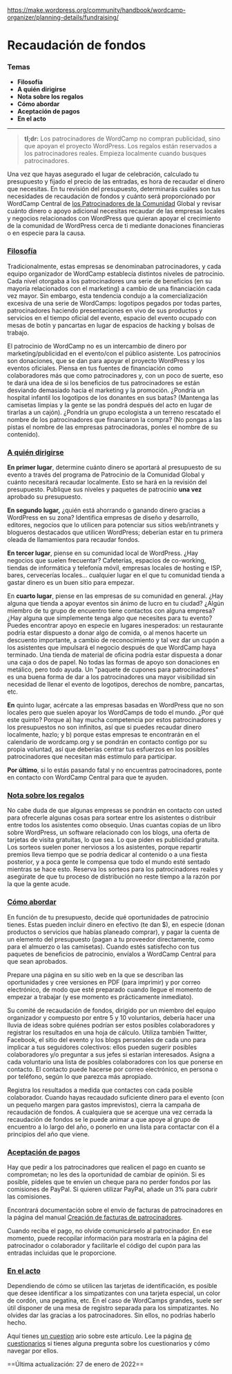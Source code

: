 https://make.wordpress.org/community/handbook/wordcamp-organizer/planning-details/fundraising/

# Recaudación de fondos

### Temas
- **Filosofía**
- **A quién dirigirse**
- **Nota sobre los regalos**
- **Cómo abordar**
- **Aceptación de pagos**
- **En el acto**

---

> **tl;dr:** Los patrocinadores de WordCamp no compran publicidad, sino que apoyan el proyecto WordPress. Los regalos están reservados a los patrocinadores reales. Empieza localmente cuando busques patrocinadores.

Una vez que hayas asegurado el lugar de celebración, calculado tu presupuesto y fijado el precio de las entradas, es hora de recaudar el dinero que necesitas. En tu revisión del presupuesto, determinarás cuáles son tus necesidades de recaudación de fondos y cuánto será proporcionado por WordCamp Central de [los Patrocinadores de la Comunidad](https://make.wordpress.org/community/handbook/wordcamp-organizer-handbook/planning-details/fundraising/global-community-sponsorship-for-event-organizers/) Global y revisar cuánto dinero o apoyo adicional necesitas recaudar de las empresas locales y negocios relacionados con WordPress que quieran apoyar el crecimiento de la comunidad de WordPress cerca de ti mediante donaciones financieras o en especie para la causa.

### [Filosofía](https://make.wordpress.org/community/handbook/wordcamp-organizer/planning-details/fundraising/#philosophy)

Tradicionalmente, estas empresas se denominaban patrocinadores, y cada equipo organizador de WordCamp establecía distintos niveles de patrocinio. Cada nivel otorgaba a los patrocinadores una serie de beneficios (en su mayoría relacionados con el marketing) a cambio de una financiación cada vez mayor. Sin embargo, esta tendencia condujo a la comercialización excesiva de una serie de WordCamps: logotipos pegados por todas partes, patrocinadores haciendo presentaciones en vivo de sus productos y servicios en el tiempo oficial del evento, espacio del evento ocupado con mesas de botín y pancartas en lugar de espacios de hacking y bolsas de trabajo.

El patrocinio de WordCamp no es un intercambio de dinero por marketing/publicidad en el evento/con el público asistente. Los patrocinios son donaciones, que se dan para apoyar el proyecto WordPress y los eventos oficiales. Piensa en tus fuentes de financiación como colaboradores más que como patrocinadores y, con un poco de suerte, eso te dará una idea de si los beneficios de tus patrocinadores se están desviando demasiado hacia el marketing y la promoción. ¿Pondría un hospital infantil los logotipos de los donantes en sus batas? (Mantenga las camisetas limpias y la gente se las pondrá después del acto en lugar de tirarlas a un cajón). ¿Pondría un grupo ecologista a un terreno rescatado el nombre de los patrocinadores que financiaron la compra? (No pongas a las pistas el nombre de las empresas patrocinadoras, ponles el nombre de su contenido).

### [A quién dirigirse](https://make.wordpress.org/community/handbook/wordcamp-organizer/planning-details/fundraising/#who-to-approach)

**En primer lugar**, determine cuánto dinero se aportará al presupuesto de su evento a través del programa de Patrocinio de la Comunidad Global y cuánto necesitará recaudar localmente. Esto se hará en la revisión del presupuesto. Publique sus niveles y paquetes de patrocinio **una vez** aprobado su presupuesto.

**En segundo lugar,** ¿quién está ahorrando o ganando dinero gracias a WordPress en su zona? Identifica empresas de diseño y desarrollo, editores, negocios que lo utilicen para potenciar sus sitios web/intranets y blogueros destacados que utilicen WordPress; deberían estar en tu primera oleada de llamamientos para recaudar fondos.

**En tercer lugar**, piense en su comunidad local de WordPress. ¿Hay negocios que suelen frecuentar? Cafeterías, espacios de co-working, tiendas de informática y telefonía móvil, empresas locales de hosting e ISP, bares, cervecerías locales... cualquier lugar en el que tu comunidad tienda a gastar dinero es un buen sitio para empezar.

En **cuarto lugar**, piense en las empresas de su comunidad en general. ¿Hay alguna que tienda a apoyar eventos sin ánimo de lucro en tu ciudad? ¿Algún miembro de tu grupo de encuentro tiene contactos con alguna empresa? ¿Hay alguna que simplemente tenga algo que necesites para tu evento? Puedes encontrar apoyo en especie en lugares inesperados: un restaurante podría estar dispuesto a donar algo de comida, o al menos hacerte un descuento importante, a cambio de reconocimiento y tal vez dar un cupón a los asistentes que impulsará el negocio después de que WordCamp haya terminado. Una tienda de material de oficina podría estar dispuesta a donar una caja o dos de papel. No todas las formas de apoyo son donaciones en metálico, pero todo ayuda. Un "paquete de cupones para patrocinadores" es una buena forma de dar a los patrocinadores una mayor visibilidad sin necesidad de llenar el evento de logotipos, derechos de nombre, pancartas, etc.

**En** quinto lugar, acércate a las empresas basadas en WordPress que no son locales pero que suelen apoyar los WordCamps de todo el mundo. ¿Por qué este quinto? Porque a) hay mucha competencia por estos patrocinadores y los presupuestos no son infinitos, así que si puedes recaudar dinero localmente, hazlo; y b) porque estas empresas te encontrarán en el calendario de wordcamp.org y se pondrán en contacto contigo por su propia voluntad, así que deberías centrar tus esfuerzos en los posibles patrocinadores que necesitan más estímulo para participar.

**Por último**, si lo estás pasando fatal y no encuentras patrocinadores, ponte en contacto con WordCamp Central para que te ayuden.

### [Nota sobre los regalos](https://make.wordpress.org/community/handbook/wordcamp-organizer/planning-details/fundraising/#a-note-on-giveaways)

No cabe duda de que algunas empresas se pondrán en contacto con usted para ofrecerle algunas cosas para sortear entre los asistentes o distribuir entre todos los asistentes como obsequio. Unas cuantas copias de un libro sobre WordPress, un software relacionado con los blogs, una oferta de tarjetas de visita gratuitas, lo que sea. Lo que piden es publicidad gratuita. Los sorteos suelen poner nerviosos a los asistentes, porque repartir premios lleva tiempo que se podría dedicar al contenido o a una fiesta posterior, y a poca gente le compensa que todo el mundo esté sentado mientras se hace esto. Reserva los sorteos para los patrocinadores reales y asegúrate de que tu proceso de distribución no reste tiempo a la razón por la que la gente acude.

### [Cómo abordar](https://make.wordpress.org/community/handbook/wordcamp-organizer/planning-details/fundraising/#how-to-approach)

En función de tu presupuesto, decide qué oportunidades de patrocinio tienes. Estas pueden incluir dinero en efectivo (te dan $), en especie (donan productos o servicios que habías planeado comprar), y pagar la cuenta de un elemento del presupuesto (pagan a tu proveedor directamente, como para el almuerzo o las camisetas). Cuando estés satisfecho con tus paquetes de beneficios de patrocinio, envíalos a WordCamp Central para que sean aprobados.

Prepare una página en su sitio web en la que se describan las oportunidades y cree versiones en PDF (para imprimir) y por correo electrónico, de modo que esté preparado cuando llegue el momento de empezar a trabajar (y ese momento es prácticamente inmediato).

Su comité de recaudación de fondos, dirigido por un miembro del equipo organizador y compuesto por entre 5 y 10 voluntarios, debería hacer una lluvia de ideas sobre quiénes podrían ser estos posibles colaboradores y registrar los resultados en una hoja de cálculo. Utiliza también Twitter, Facebook, el sitio del evento y los blogs personales de cada uno para implicar a tus seguidores colectivos: ellos pueden sugerir posibles colaboradores y/o preguntar a sus jefes si estarían interesados. Asigna a cada voluntario una lista de posibles colaboradores con los que ponerse en contacto. El contacto puede hacerse por correo electrónico, en persona o por teléfono, según lo que parezca más apropiado.

Registra los resultados a medida que contactes con cada posible colaborador. Cuando hayas recaudado suficiente dinero para el evento (con un pequeño margen para gastos imprevistos), cierra la campaña de recaudación de fondos. A cualquiera que se acerque una vez cerrada la recaudación de fondos se le puede animar a que apoye al grupo de encuentro a lo largo del año, o ponerlo en una lista para contactar con él a principios del año que viene.

### [Aceptación de pagos](https://make.wordpress.org/community/handbook/wordcamp-organizer/planning-details/fundraising/#accepting-payments)

Hay que pedir a los patrocinadores que realicen el pago en cuanto se comprometan; no les des la oportunidad de cambiar de opinión. Si es posible, pídeles que te envíen un cheque para no perder fondos por las comisiones de PayPal. Si quieren utilizar PayPal, añade un 3% para cubrir las comisiones.

Encontrará documentación sobre el envío de facturas de patrocinadores en la página del manual [Creación de facturas de patrocinadores](https://make.wordpress.org/community/handbook/wordcamp-organizer/first-steps/budget-and-finances/creating-sponsor-invoices/).

Cuando reciba el pago, no olvide comunicárselo al patrocinador. En ese momento, puede recopilar información para mostrarla en la página del patrocinador o colaborador y facilitarle el código del cupón para las entradas incluidas que le proporcione.

### [En el acto](https://make.wordpress.org/community/handbook/wordcamp-organizer/planning-details/fundraising/#at-the-event)

Dependiendo de cómo se utilicen las tarjetas de identificación, es posible que desee identificar a los simpatizantes con una tarjeta especial, un color de cordón, una pegatina, etc. En el caso de WordCamps grandes, suele ser útil disponer de una mesa de registro separada para los simpatizantes. No olvides dar las gracias a los patrocinadores. Sin ellos, no podrías haberlo hecho.

Aquí tienes [un cuestion](https://wordpress.org/contributor-training/quiz/fundraising-2/) ario sobre este artículo. Lee la página [de cuestionarios](https://make.wordpress.org/community/handbook/wordcamp-organizer/quizzes/) si tienes alguna pregunta sobre los cuestionarios y cómo navegar por ellos.

==Última actualización: 27 de enero de 2022==